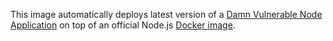 This image automatically deploys latest version of a [Damn Vulnerable Node Application](https://github.com/quantumfoam/DVNA) on top of an official Node.js [Docker image](https://hub.docker.com/_/node/).
